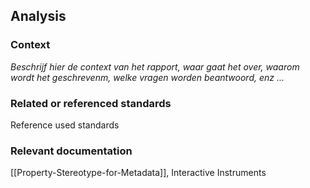 ## Analysis

### Context 

*Beschrijf hier de context van het rapport, waar gaat het over, waarom wordt het geschrevenm, welke vragen worden beantwoord, enz ...* 



###	Related or referenced standards

Reference used standards 



###	Relevant documentation 


[[Property-Stereotype-for-Metadata]], Interactive Instruments

